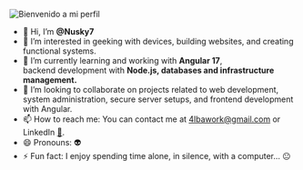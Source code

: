 ![Bienvenido a mi perfil](https://media.tenor.com/qN1R94E7NVgAAAAj/welcome-images.gif)
- 👋 Hi, I’m <b>@Nusky7</b>  
- 👀 I’m interested in geeking with devices, building websites, and creating functional systems.
- 🌱 I’m currently learning and working with <b>Angular 17</b>,
  <br>backend development with <b>Node.js, databases and infrastructure management.</b>
- 💞️ I’m looking to collaborate on projects related to web development, <br>system administration,
    secure server setups, and frontend development with Angular.
- 📫 How to reach me: You can contact me at [4lbawork@gmail.com](mailto:4lbawork@gmail.com) or LinkedIn [🔗](https://es.linkedin.com/in/alba-tolosa-bonora-792b7a291).
- 😄 Pronouns: 👽
- ⚡ Fun fact: I enjoy spending time alone, in silence, with a computer... 😐
